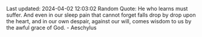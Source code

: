 Last updated: 2024-04-02 12:03:02
Random Quote: He who learns must suffer. And even in our sleep pain that cannot forget falls drop by drop upon the heart, and in our own despair, against our will, comes wisdom to us by the awful grace of God. - Aeschylus